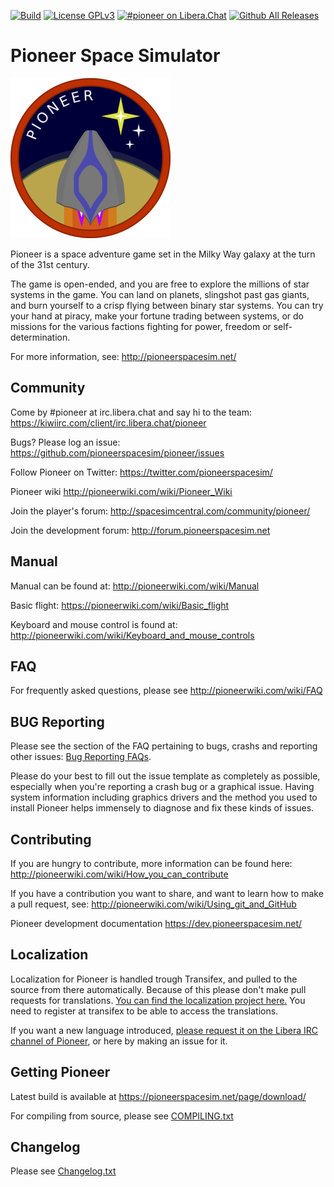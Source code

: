 [![Build](https://github.com/pioneerspacesim/pioneer/workflows/Build%20Pioneer/badge.svg)](https://github.com/pioneerspacesim/pioneer/actions)
[![License GPLv3](https://img.shields.io/badge/license-GPL_v3-green.svg)](http://www.gnu.org/licenses/gpl-3.0.html)
[![#pioneer on Libera.Chat](https://img.shields.io/badge/LiberaChat-%23pioneer-brightgreen.svg)](https://kiwiirc.com/client/irc.libera.chat/pioneer)
[![Github All Releases](https://img.shields.io/github/downloads/pioneerspacesim/pioneer/latest/total)]()


# Pioneer Space Simulator

![](https://github.com/pioneerspacesim/pioneer/blob/master/data/icons/badge.png)

Pioneer is a space adventure game set in the Milky Way galaxy at the turn of
the 31st century.

The game is open-ended, and you are free to explore the millions of star
systems in the game. You can land on planets, slingshot past gas giants, and
burn yourself to a crisp flying between binary star systems. You can try your
hand at piracy, make your fortune trading between systems, or do missions for
the various factions fighting for power, freedom or self-determination.

For more information, see:
  http://pioneerspacesim.net/


## Community

Come by #pioneer at irc.libera.chat and say hi to the team:
  https://kiwiirc.com/client/irc.libera.chat/pioneer

Bugs? Please log an issue:
  https://github.com/pioneerspacesim/pioneer/issues

Follow Pioneer on Twitter:
  https://twitter.com/pioneerspacesim/

Pioneer wiki
  http://pioneerwiki.com/wiki/Pioneer_Wiki

Join the player's forum:
  http://spacesimcentral.com/community/pioneer/

Join the development forum:
  http://forum.pioneerspacesim.net


## Manual

Manual can be found at:
  http://pioneerwiki.com/wiki/Manual

Basic flight:
  https://pioneerwiki.com/wiki/Basic_flight

Keyboard and mouse control is found at:
  http://pioneerwiki.com/wiki/Keyboard_and_mouse_controls


## FAQ

For frequently asked questions, please see
  http://pioneerwiki.com/wiki/FAQ


## BUG Reporting

Please see the section of the FAQ pertaining to bugs, crashs and reporting other issues: [Bug Reporting FAQs](http://pioneerwiki.com/wiki/FAQ#How.2Fwhere_do_I_report_my_bug.2Fcrash).

Please do your best to fill out the issue template as completely as possible, especially when you're reporting a crash bug or a graphical issue. Having system information including graphics drivers and the method you used to install Pioneer helps immensely to diagnose and fix these kinds of issues.

## Contributing

If you are hungry to contribute, more information can be found here:
  http://pioneerwiki.com/wiki/How_you_can_contribute

If you have a contribution you want to share, and want to learn how to make a
pull request, see:
  http://pioneerwiki.com/wiki/Using_git_and_GitHub

Pioneer development documentation
  https://dev.pioneerspacesim.net/

## Localization

Localization for Pioneer is handled trough Transifex, and pulled to the source from there automatically. Because of this please don't make pull requests for translations. [You can find the localization project here.](https://www.transifex.com/pioneer/pioneer/dashboard/)
You need to register at transifex to be able to access the translations.

If you want a new language introduced, [please request it on the Libera IRC channel of Pioneer](https://web.libera.chat/#pioneer), or here by making an issue for it.

## Getting Pioneer

Latest build is available at
  https://pioneerspacesim.net/page/download/

For compiling from source, please see [COMPILING.txt](https://github.com/pioneerspacesim/pioneer/blob/master/COMPILING.txt)


## Changelog

Please see [Changelog.txt](https://github.com/pioneerspacesim/pioneer/blob/master/Changelog.txt)
